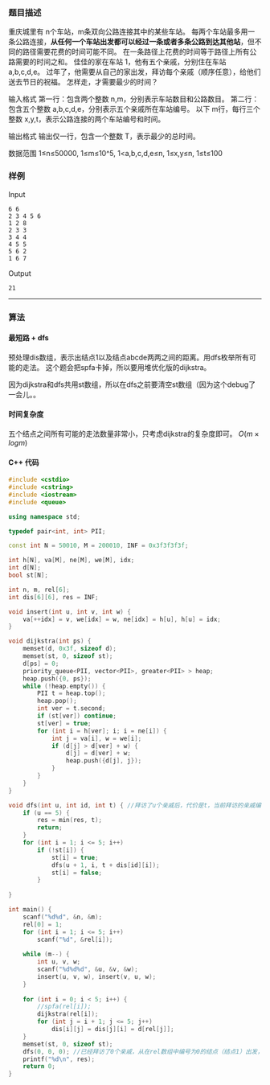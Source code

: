 ### 题目描述

重庆城里有 n个车站，m条双向公路连接其中的某些车站。
每两个车站最多用一条公路连接，**从任何一个车站出发都可以经过一条或者多条公路到达其他站**，但不同的路径需要花费的时间可能不同。
在一条路径上花费的时间等于路径上所有公路需要的时间之和。
佳佳的家在车站 1，他有五个亲戚，分别住在车站 a,b,c,d,e。
过年了，他需要从自己的家出发，拜访每个亲戚（顺序任意），给他们送去节日的祝福。
怎样走，才需要最少的时间？

输入格式
第一行：包含两个整数 n,m，分别表示车站数目和公路数目。
第二行：包含五个整数 a,b,c,d,e，分别表示五个亲戚所在车站编号。
以下 m行，每行三个整数 x,y,t，表示公路连接的两个车站编号和时间。

输出格式
输出仅一行，包含一个整数 T，表示最少的总时间。

数据范围
1≤n≤50000,
1≤m≤10^5,
1<a,b,c,d,e≤n,
1≤x,y≤n,
1≤t≤100

### 样例

Input

```
6 6
2 3 4 5 6
1 2 8
2 3 3
3 4 4
4 5 5
5 6 2
1 6 7
```

Output

```
21
```

----------

### 算法
#### 最短路 + dfs

预处理dis数组，表示出结点1以及结点abcde两两之间的距离。用dfs枚举所有可能的走法。
这个题会把spfa卡掉，所以要用堆优化版的dijkstra。

因为dijkstra和dfs共用st数组，所以在dfs之前要清空st数组（因为这个debug了一会儿。。

#### 时间复杂度

五个结点之间所有可能的走法数量非常小，只考虑dijkstra的复杂度即可。
$O(m \times logm)$


#### C++ 代码

``` cpp
#include <cstdio>
#include <cstring>
#include <iostream>
#include <queue>

using namespace std;

typedef pair<int, int> PII;

const int N = 50010, M = 200010, INF = 0x3f3f3f3f;

int h[N], va[M], ne[M], we[M], idx;
int d[N];
bool st[N];

int n, m, rel[6];
int dis[6][6], res = INF;

void insert(int u, int v, int w) {
    va[++idx] = v, we[idx] = w, ne[idx] = h[u], h[u] = idx;
}

void dijkstra(int ps) {
    memset(d, 0x3f, sizeof d);
    memset(st, 0, sizeof st);
    d[ps] = 0;
    priority_queue<PII, vector<PII>, greater<PII> > heap;
    heap.push({0, ps});
    while (!heap.empty()) {
        PII t = heap.top();
        heap.pop();
        int ver = t.second;
        if (st[ver]) continue;
        st[ver] = true;
        for (int i = h[ver]; i; i = ne[i]) {
            int j = va[i], w = we[i];
            if (d[j] > d[ver] + w) {
                d[j] = d[ver] + w;
                heap.push({d[j], j});
            }
        }
    }
}

void dfs(int u, int id, int t) { //拜访了u个亲戚后，代价是t，当前拜访的亲戚编号是id
    if (u == 5) {
        res = min(res, t);
        return;
    }
    for (int i = 1; i <= 5; i++)
        if (!st[i]) {
            st[i] = true;
            dfs(u + 1, i, t + dis[id][i]);
            st[i] = false;
        }
    
}

int main() {
    scanf("%d%d", &n, &m);
    rel[0] = 1;
    for (int i = 1; i <= 5; i++)
        scanf("%d", &rel[i]);
    
    while (m--) {
        int u, v, w;
        scanf("%d%d%d", &u, &v, &w);
        insert(u, v, w), insert(v, u, w);
    }
    
    for (int i = 0; i < 5; i++) {
        //spfa(rel[i]);
        dijkstra(rel[i]);
        for (int j = i + 1; j <= 5; j++)
            dis[i][j] = dis[j][i] = d[rel[j]];
    }
    memset(st, 0, sizeof st);
    dfs(0, 0, 0); //已经拜访了0个亲戚，从在rel数组中编号为0的结点（结点1）出发，此时代价为0
    printf("%d\n", res);
    return 0;
}
```